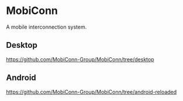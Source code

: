 # MobiConn

A mobile interconnection system.

## Desktop

https://github.com/MobiConn-Group/MobiConn/tree/desktop

## Android

https://github.com/MobiConn-Group/MobiConn/tree/android-reloaded
